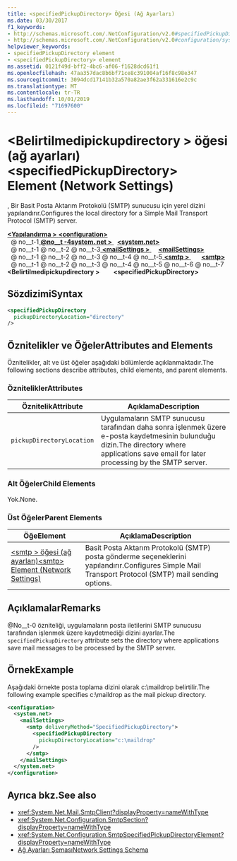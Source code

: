 ```yaml
---
title: <specifiedPickupDirectory> Öğesi (Ağ Ayarları)
ms.date: 03/30/2017
f1_keywords:
- http://schemas.microsoft.com/.NetConfiguration/v2.0#specifiedPickupDirectory
- http://schemas.microsoft.com/.NetConfiguration/v2.0#configuration/system.net/mailSettings/smtp/specifiedPickupDirectory
helpviewer_keywords:
- specifiedPickupDirectory element
- <specifiedPickupDirectory> element
ms.assetid: 0121f49d-bff2-4bc6-af06-f1628dcd61f1
ms.openlocfilehash: 47aa357dac8b6bf71ce8c391004af16f8c98e347
ms.sourcegitcommit: 3094dcd17141b32a570a82ae3f62a331616e2c9c
ms.translationtype: MT
ms.contentlocale: tr-TR
ms.lasthandoff: 10/01/2019
ms.locfileid: "71697600"
---
```

# <a name="specifiedpickupdirectory-element-network-settings"></a><span data-ttu-id="5ab96-102">\<Belirtilmedipickupdirectory > öğesi (ağ ayarları)</span><span class="sxs-lookup"><span data-stu-id="5ab96-102">\<specifiedPickupDirectory> Element (Network Settings)</span></span>
<span data-ttu-id="5ab96-103">, Bir Basit Posta Aktarım Protokolü (SMTP) sunucusu için yerel dizini yapılandırır.</span><span class="sxs-lookup"><span data-stu-id="5ab96-103">Configures the local directory for a Simple Mail Transport Protocol (SMTP) server.</span></span>  
  
[<span data-ttu-id="5ab96-104"> **\<Yapılandırma >** </span><span class="sxs-lookup"><span data-stu-id="5ab96-104">**\<configuration>**</span></span>](../configuration-element.md)  
<span data-ttu-id="5ab96-105">&nbsp; @ no__t-1[ **@no__t -4system. net >** ](system-net-element-network-settings.md)</span><span class="sxs-lookup"><span data-stu-id="5ab96-105">&nbsp;&nbsp;[**\<system.net>**](system-net-element-network-settings.md)</span></span>  
<span data-ttu-id="5ab96-106">&nbsp; @ no__t-1 @ no__t-2 @ no__t-3[ **\<mailSettings >** ](mailsettings-element-network-settings.md)</span><span class="sxs-lookup"><span data-stu-id="5ab96-106">&nbsp;&nbsp;&nbsp;&nbsp;[**\<mailSettings>**](mailsettings-element-network-settings.md)</span></span>  
<span data-ttu-id="5ab96-107">&nbsp; @ no__t-1 @ no__t-2 @ no__t-3 @ no__t-4 @ no__t-5[ **\<smtp >** ](smtp-element-network-settings.md)</span><span class="sxs-lookup"><span data-stu-id="5ab96-107">&nbsp;&nbsp;&nbsp;&nbsp;&nbsp;&nbsp;[**\<smtp>**](smtp-element-network-settings.md)</span></span>  
<span data-ttu-id="5ab96-108">&nbsp; @ no__t-1 @ no__t-2 @ no__t-3 @ no__t-4 @ no__t-5 @ no__t-6 @ no__t-7 **\<Belirtilmedipickupdirectory >**</span><span class="sxs-lookup"><span data-stu-id="5ab96-108">&nbsp;&nbsp;&nbsp;&nbsp;&nbsp;&nbsp;&nbsp;&nbsp;**\<specifiedPickupDirectory>**</span></span>  
  
## <a name="syntax"></a><span data-ttu-id="5ab96-109">Sözdizimi</span><span class="sxs-lookup"><span data-stu-id="5ab96-109">Syntax</span></span>  
  
```xml  
<specifiedPickupDirectory  
  pickupDirectoryLocation="directory"   
/>  
```  
  
## <a name="attributes-and-elements"></a><span data-ttu-id="5ab96-110">Öznitelikler ve Öğeler</span><span class="sxs-lookup"><span data-stu-id="5ab96-110">Attributes and Elements</span></span>  
 <span data-ttu-id="5ab96-111">Öznitelikler, alt ve üst öğeler aşağıdaki bölümlerde açıklanmaktadır.</span><span class="sxs-lookup"><span data-stu-id="5ab96-111">The following sections describe attributes, child elements, and parent elements.</span></span>  
  
### <a name="attributes"></a><span data-ttu-id="5ab96-112">Öznitelikler</span><span class="sxs-lookup"><span data-stu-id="5ab96-112">Attributes</span></span>  
  
|<span data-ttu-id="5ab96-113">Öznitelik</span><span class="sxs-lookup"><span data-stu-id="5ab96-113">Attribute</span></span>|<span data-ttu-id="5ab96-114">Açıklama</span><span class="sxs-lookup"><span data-stu-id="5ab96-114">Description</span></span>|  
|---------------|-----------------|  
|`pickupDirectoryLocation`|<span data-ttu-id="5ab96-115">Uygulamaların SMTP sunucusu tarafından daha sonra işlenmek üzere e-posta kaydetmesinin bulunduğu dizin.</span><span class="sxs-lookup"><span data-stu-id="5ab96-115">The directory where applications save email for later processing by the SMTP server.</span></span>|  
  
### <a name="child-elements"></a><span data-ttu-id="5ab96-116">Alt Öğeler</span><span class="sxs-lookup"><span data-stu-id="5ab96-116">Child Elements</span></span>  
 <span data-ttu-id="5ab96-117">Yok.</span><span class="sxs-lookup"><span data-stu-id="5ab96-117">None.</span></span>  
  
### <a name="parent-elements"></a><span data-ttu-id="5ab96-118">Üst Öğeler</span><span class="sxs-lookup"><span data-stu-id="5ab96-118">Parent Elements</span></span>  
  
|<span data-ttu-id="5ab96-119">Öğe</span><span class="sxs-lookup"><span data-stu-id="5ab96-119">Element</span></span>|<span data-ttu-id="5ab96-120">Açıklama</span><span class="sxs-lookup"><span data-stu-id="5ab96-120">Description</span></span>|  
|-------------|-----------------|  
|[<span data-ttu-id="5ab96-121">\<smtp > öğesi (ağ ayarları)</span><span class="sxs-lookup"><span data-stu-id="5ab96-121">\<smtp> Element (Network Settings)</span></span>](smtp-element-network-settings.md)|<span data-ttu-id="5ab96-122">Basit Posta Aktarım Protokolü (SMTP) posta gönderme seçeneklerini yapılandırır.</span><span class="sxs-lookup"><span data-stu-id="5ab96-122">Configures Simple Mail Transport Protocol (SMTP) mail sending options.</span></span>|  
  
## <a name="remarks"></a><span data-ttu-id="5ab96-123">Açıklamalar</span><span class="sxs-lookup"><span data-stu-id="5ab96-123">Remarks</span></span>  
 <span data-ttu-id="5ab96-124">@No__t-0 özniteliği, uygulamaların posta iletilerini SMTP sunucusu tarafından işlenmek üzere kaydetmediği dizini ayarlar.</span><span class="sxs-lookup"><span data-stu-id="5ab96-124">The `specifiedPickupDirectory` attribute sets the directory where applications save mail messages to be processed by the SMTP server.</span></span>  
  
## <a name="example"></a><span data-ttu-id="5ab96-125">Örnek</span><span class="sxs-lookup"><span data-stu-id="5ab96-125">Example</span></span>  
 <span data-ttu-id="5ab96-126">Aşağıdaki örnekte posta toplama dizini olarak c:\maildrop belirtilir.</span><span class="sxs-lookup"><span data-stu-id="5ab96-126">The following example specifies c:\maildrop as the mail pickup directory.</span></span>  
  
```xml  
<configuration>  
  <system.net>  
    <mailSettings>  
      <smtp deliveryMethod="SpecifiedPickupDirectory">  
        <specifiedPickupDirectory  
          pickupDirectoryLocation="c:\maildrop"  
        />  
      </smtp>  
    </mailSettings>  
  </system.net>  
</configuration>  
```  
  
## <a name="see-also"></a><span data-ttu-id="5ab96-127">Ayrıca bkz.</span><span class="sxs-lookup"><span data-stu-id="5ab96-127">See also</span></span>

- <xref:System.Net.Mail.SmtpClient?displayProperty=nameWithType>
- <xref:System.Net.Configuration.SmtpSection?displayProperty=nameWithType>
- <xref:System.Net.Configuration.SmtpSpecifiedPickupDirectoryElement?displayProperty=nameWithType>
- [<span data-ttu-id="5ab96-128">Ağ Ayarları Şeması</span><span class="sxs-lookup"><span data-stu-id="5ab96-128">Network Settings Schema</span></span>](index.md)
